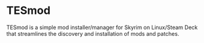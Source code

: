 # TESmod

TESmod is a simple mod installer/manager for Skyrim on Linux/Steam Deck that streamlines the discovery and installation of mods and patches.
